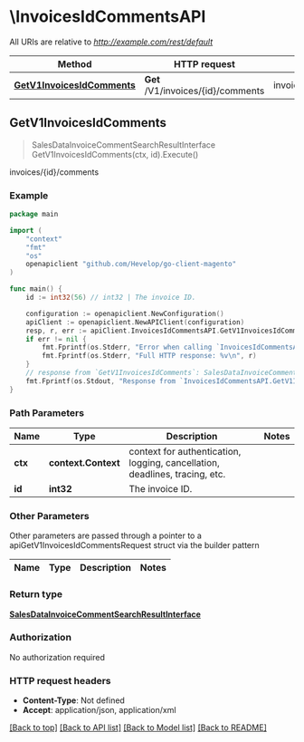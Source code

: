 # \InvoicesIdCommentsAPI

All URIs are relative to *http://example.com/rest/default*

Method | HTTP request | Description
------------- | ------------- | -------------
[**GetV1InvoicesIdComments**](InvoicesIdCommentsAPI.md#GetV1InvoicesIdComments) | **Get** /V1/invoices/{id}/comments | invoices/{id}/comments



## GetV1InvoicesIdComments

> SalesDataInvoiceCommentSearchResultInterface GetV1InvoicesIdComments(ctx, id).Execute()

invoices/{id}/comments



### Example

```go
package main

import (
	"context"
	"fmt"
	"os"
	openapiclient "github.com/Hevelop/go-client-magento"
)

func main() {
	id := int32(56) // int32 | The invoice ID.

	configuration := openapiclient.NewConfiguration()
	apiClient := openapiclient.NewAPIClient(configuration)
	resp, r, err := apiClient.InvoicesIdCommentsAPI.GetV1InvoicesIdComments(context.Background(), id).Execute()
	if err != nil {
		fmt.Fprintf(os.Stderr, "Error when calling `InvoicesIdCommentsAPI.GetV1InvoicesIdComments``: %v\n", err)
		fmt.Fprintf(os.Stderr, "Full HTTP response: %v\n", r)
	}
	// response from `GetV1InvoicesIdComments`: SalesDataInvoiceCommentSearchResultInterface
	fmt.Fprintf(os.Stdout, "Response from `InvoicesIdCommentsAPI.GetV1InvoicesIdComments`: %v\n", resp)
}
```

### Path Parameters


Name | Type | Description  | Notes
------------- | ------------- | ------------- | -------------
**ctx** | **context.Context** | context for authentication, logging, cancellation, deadlines, tracing, etc.
**id** | **int32** | The invoice ID. | 

### Other Parameters

Other parameters are passed through a pointer to a apiGetV1InvoicesIdCommentsRequest struct via the builder pattern


Name | Type | Description  | Notes
------------- | ------------- | ------------- | -------------


### Return type

[**SalesDataInvoiceCommentSearchResultInterface**](SalesDataInvoiceCommentSearchResultInterface.md)

### Authorization

No authorization required

### HTTP request headers

- **Content-Type**: Not defined
- **Accept**: application/json, application/xml

[[Back to top]](#) [[Back to API list]](../README.md#documentation-for-api-endpoints)
[[Back to Model list]](../README.md#documentation-for-models)
[[Back to README]](../README.md)

